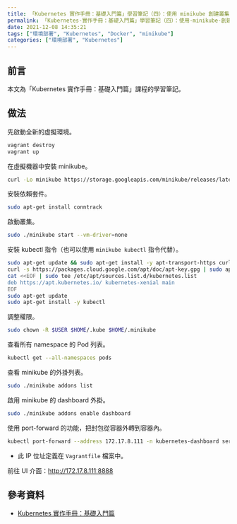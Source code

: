 ```yaml
---
title: 「Kubernetes 實作手冊：基礎入門篇」學習筆記（四）：使用 minikube 創建叢集
permalink: 「Kubernetes-實作手冊：基礎入門篇」學習筆記（四）：使用-minikube-創建叢集
date: 2021-12-08 14:35:21
tags: ["環境部署", "Kubernetes", "Docker", "minikube"]
categories: ["環境部署", "Kubernetes"]
---
```


## 前言

本文為「Kubernetes 實作手冊：基礎入門篇」課程的學習筆記。

## 做法

先啟動全新的虛擬環境。

```BASH
vagrant destroy
vagrant up
```

在虛擬機器中安裝 minikube。

```BASH
curl -Lo minikube https://storage.googleapis.com/minikube/releases/latest/minikube-linux-amd64 && chmod +x minikube
```

安裝依賴套件。

```BASH
sudo apt-get install conntrack
```

啟動叢集。

```BASH
sudo ./minikube start --vm-driver=none 
```

安裝 kubectl 指令（也可以使用 `minikube kubectl` 指令代替）。

```BASH
sudo apt-get update && sudo apt-get install -y apt-transport-https curl
curl -s https://packages.cloud.google.com/apt/doc/apt-key.gpg | sudo apt-key add -
cat <<EOF | sudo tee /etc/apt/sources.list.d/kubernetes.list
deb https://apt.kubernetes.io/ kubernetes-xenial main
EOF
sudo apt-get update
sudo apt-get install -y kubectl
```

調整權限。

```BASH
sudo chown -R $USER $HOME/.kube $HOME/.minikube
```

查看所有 namespace 的 Pod 列表。

```BASH
kubectl get --all-namespaces pods
```

查看 minikube 的外掛列表。

```BASH
sudo ./minikube addons list
```

啟用 minikube 的 dashboard 外掛。

```BASH
sudo ./minikube addons enable dashboard
```

使用 port-forward 的功能，把封包從容器外轉到容器內。

```BASH
kubectl port-forward --address 172.17.8.111 -n kubernetes-dashboard service/kubernetes-dashboard 8888:80
```

- 此 IP 位址定義在 `Vagrantfile` 檔案中。

前往 UI 介面：<http://172.17.8.111:8888>

## 參考資料

- [Kubernetes 實作手冊：基礎入門篇](https://hiskio.com/courses/349/about)
